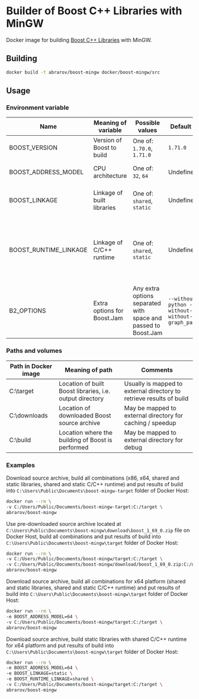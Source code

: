 # Builder of Boost C++ Libraries with MinGW

Docker image for building [Boost C++ Libraries](http://www.boost.org/) with MinGW.

## Building

```bash
docker build -t abrarov/boost-mingw docker/boost-mingw/src
```

## Usage

### Environment variable

| Name | Meaning of variable | Possible values | Default value | Comments |
|------|---------------------|-----------------|---------------|----------|
| BOOST_VERSION | Version of Boost to build | One of: `1.70.0`, `1.71.0` | `1.71.0` | |
| BOOST_ADDRESS_MODEL | CPU architecture | One of: `32`, `64` | Undefined | When undefined then both `64` and `32` (in the same order) are built |
| BOOST_LINKAGE | Linkage of built libraries | One of: `shared`, `static` | Undefined | When undefined then both `shared` and `static` (in the same order) are built |
| BOOST_RUNTIME_LINKAGE | Linkage of C/C++ runtime | One of: `shared`, `static` | Undefined | When undefined then both `shared` and `static` (in the same order) are built, when `BOOST_LINKAGE` is `shared` then `static` value of `BOOST_RUNTIME_LINKAGE` is ignored |
| B2_OPTIONS | Extra options for Boost.Jam | Any extra options separated with space and passed to Boost.Jam | `--without-python --without-mpi --without-graph_parallel` | | 

### Paths and volumes

| Path in Docker image | Meaning of path | Comments |
|----------------------|-----------------|----------|
| C:\target | Location of built Boost libraries, i.e. output directory | Usually is mapped to external directory to retrieve results of build |
| C:\downloads | Location of downloaded Boost source archive | May be mapped to external directory for caching / speedup |
| C:\build | Location where the building of Boost is performed | May be mapped to external directory for debug |

### Examples

Download source archive, build all combinations (x86, x64, shared and static libraries, shared and static C/C++ runtime) 
and put results of build into `C:\Users\Public\Documents\boost-mingw-target` folder of Docker Host:

```bash
docker run --rm \
-v C:/Users/Public/Documents/boost-mingw-target:C:/target \
abrarov/boost-mingw
```
 
Use pre-downloaded source archive located at `C:\Users\Public\Documents\boost-mingw\download\boost_1_69_0.zip` file 
on Docker Host, build all combinations and put results of build into `C:\Users\Public\Documents\boost-mingw\target` 
folder of Docker Host:
 
```bash
docker run --rm \
-v C:/Users/Public/Documents/boost-mingw/target:C:/target \
-v C:/Users/Public/Documents/boost-mingw/download/boost_1_69_0.zip:C:/download/boost_1_69_0.zip \
abrarov/boost-mingw
```

Download source archive, build all combinations for x64 platform (shared and static libraries, shared and static C/C++ runtime) 
and put results of build into `C:\Users\Public\Documents\boost-mingw\target` folder of Docker Host:

```bash
docker run --rm \
-e BOOST_ADDRESS_MODEL=64 \
-v C:/Users/Public/Documents/boost-mingw/target:C:/target \
abrarov/boost-mingw
```

Download source archive, build static libraries with shared C/C++ runtime for x64 platform and put results of build into 
`C:\Users\Public\Documents\boost-mingw\target` folder of Docker Host:

```bash
docker run --rm \
-e BOOST_ADDRESS_MODEL=64 \
-e BOOST_LINKAGE=static \
-e BOOST_RUNTIME_LINKAGE=shared \
-v C:/Users/Public/Documents/boost-mingw/target:C:/target \
abrarov/boost-mingw
```
